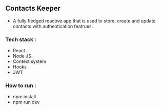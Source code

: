 ## Contacts Keeper

- A fully fledged reactive app that is used to store, create and update contacts with authentication featrues.

### Tech stack :

- React
- Node JS
- Context system
- Hooks
- JWT

### How to run :

- npm install
- npm run dev
